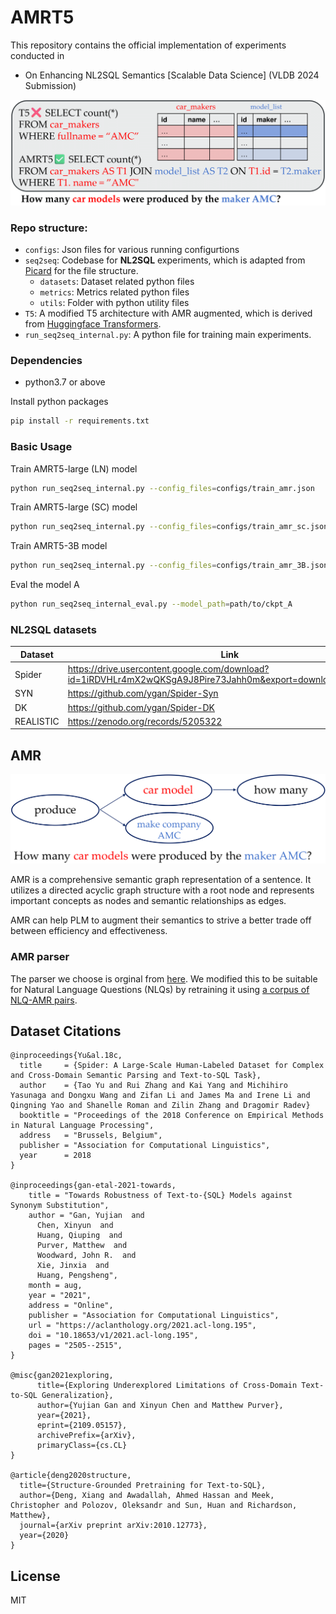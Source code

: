 # AMRT5

This repository contains the official implementation of experiments conducted in
- On Enhancing NL2SQL Semantics \[Scalable Data Science\] (VLDB 2024 Submission)

<img src="casestudy.png">

### Repo structure:
- `configs`: Json files for various running configurtions
- `seq2seq`: Codebase for **NL2SQL** experiments, which is adapted from [Picard](https://github.com/ServiceNow/picard) for the file structure.
  - `datasets`: Dataset related python files
  - `metrics`: Metrics related python files
  - `utils`: Folder with python utility files
- `T5`: A modified T5 architecture with AMR augmented, which is derived from [Huggingface Transformers](https://github.com/huggingface/transformers).
- `run_seq2seq_internal.py`: A python file for training main experiments.

### Dependencies
 - python3.7 or above
   
Install python packages

```bash
pip install -r requirements.txt
```

### Basic Usage

Train AMRT5-large (LN) model
```bash
python run_seq2seq_internal.py --config_files=configs/train_amr.json
```

Train AMRT5-large (SC) model
```bash
python run_seq2seq_internal.py --config_files=configs/train_amr_sc.json
```

Train AMRT5-3B model
```bash
python run_seq2seq_internal.py --config_files=configs/train_amr_3B.json
```

Eval the model A 
```bash
python run_seq2seq_internal_eval.py --model_path=path/to/ckpt_A
```

### NL2SQL datasets

| Dataset         | Link |
|------------------|-----------------|
| Spider        |  https://drive.usercontent.google.com/download?id=1iRDVHLr4mX2wQKSgA9J8Pire73Jahh0m&export=download&authuser=0           | 
| SYN | https://github.com/ygan/Spider-Syn            |
| DK        | https://github.com/ygan/Spider-DK            |
| REALISTIC | https://zenodo.org/records/5205322            |

## AMR

<img src="AMR.png"> 

AMR is a comprehensive semantic graph representation of a sentence. It utilizes a directed acyclic graph structure with a root node and represents important concepts as nodes and semantic relationships as edges.

AMR can help PLM to augment their semantics to strive a better trade off between efficiency and effectiveness.

### AMR parser

The parser we choose is orginal from [here](https://github.com/goodbai-nlp/AMRBART). We modified this to be suitable for Natural Language Questions (NLQs) by retraining it using [a corpus of NLQ-AMR pairs](https://github.com/IBM/AMR-annotations).


## Dataset Citations

```
@inproceedings{Yu&al.18c,
  title     = {Spider: A Large-Scale Human-Labeled Dataset for Complex and Cross-Domain Semantic Parsing and Text-to-SQL Task},
  author    = {Tao Yu and Rui Zhang and Kai Yang and Michihiro Yasunaga and Dongxu Wang and Zifan Li and James Ma and Irene Li and Qingning Yao and Shanelle Roman and Zilin Zhang and Dragomir Radev}
  booktitle = "Proceedings of the 2018 Conference on Empirical Methods in Natural Language Processing",
  address   = "Brussels, Belgium",
  publisher = "Association for Computational Linguistics",
  year      = 2018
}

@inproceedings{gan-etal-2021-towards,
    title = "Towards Robustness of Text-to-{SQL} Models against Synonym Substitution",
    author = "Gan, Yujian  and
      Chen, Xinyun  and
      Huang, Qiuping  and
      Purver, Matthew  and
      Woodward, John R.  and
      Xie, Jinxia  and
      Huang, Pengsheng",
    month = aug,
    year = "2021",
    address = "Online",
    publisher = "Association for Computational Linguistics",
    url = "https://aclanthology.org/2021.acl-long.195",
    doi = "10.18653/v1/2021.acl-long.195",
    pages = "2505--2515",
}

@misc{gan2021exploring,
      title={Exploring Underexplored Limitations of Cross-Domain Text-to-SQL Generalization}, 
      author={Yujian Gan and Xinyun Chen and Matthew Purver},
      year={2021},
      eprint={2109.05157},
      archivePrefix={arXiv},
      primaryClass={cs.CL}
}

@article{deng2020structure,
  title={Structure-Grounded Pretraining for Text-to-SQL},
  author={Deng, Xiang and Awadallah, Ahmed Hassan and Meek, Christopher and Polozov, Oleksandr and Sun, Huan and Richardson, Matthew},
  journal={arXiv preprint arXiv:2010.12773},
  year={2020}
}
```



## License

MIT
